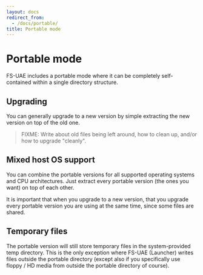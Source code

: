 ```yaml
---
layout: docs
redirect_from:
  - /docs/portable/
title: Portable mode
---
```


# Portable mode

FS-UAE includes a portable mode where it can be completely self-contained within a single directory structure.

## Upgrading

You can generally upgrade to a new version by simple extracting the new version on top of the old one.

> FIXME: Write about old files being left around, how to clean up, and/or how to upgrade "cleanly".

## Mixed host OS support

You can combine the portable versions for all supported operating systems and CPU architectures. Just extract every portable version (the ones you want) on top of each other.

It is important that when you upgrade to a new version, that you upgrade every portable version you are using at the same time, since some files are shared.

## Temporary files

The portable version will still store temporary files in the system-provided temp directory. This is the only exception where FS-UAE (Launcher) writes files outside the portable directory (except also if you specifically use floppy / HD media from outside the portable directory of course).
